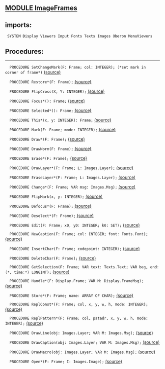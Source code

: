 
## [MODULE ImageFrames](https://github.com/io-core/Paint/blob/main/ImageFrames.Mod)

  ## imports:
` SYSTEM Display Viewers Input Fonts Texts Images Oberon MenuViewers`
## Procedures:
---

`  PROCEDURE SetChangeMark(F: Frame; col: INTEGER); (*set mark in corner of frame*)` [(source)](https://github.com/io-core/Paint/blob/main/ImageFrames.Mod#L75)


`  PROCEDURE Restore*(F: Frame);` [(source)](https://github.com/io-core/Paint/blob/main/ImageFrames.Mod#L84)


`  PROCEDURE FlipCross(X, Y: INTEGER);` [(source)](https://github.com/io-core/Paint/blob/main/ImageFrames.Mod#L101)


`  PROCEDURE Focus*(): Frame;` [(source)](https://github.com/io-core/Paint/blob/main/ImageFrames.Mod#L112)


`  PROCEDURE Selected*(): Frame;` [(source)](https://github.com/io-core/Paint/blob/main/ImageFrames.Mod#L117)


`  PROCEDURE This*(x, y: INTEGER): Frame;` [(source)](https://github.com/io-core/Paint/blob/main/ImageFrames.Mod#L122)


`  PROCEDURE Mark(F: Frame; mode: INTEGER);` [(source)](https://github.com/io-core/Paint/blob/main/ImageFrames.Mod#L127)


`  PROCEDURE Draw*(F: Frame);` [(source)](https://github.com/io-core/Paint/blob/main/ImageFrames.Mod#L132)


`  PROCEDURE DrawNorm(F: Frame);` [(source)](https://github.com/io-core/Paint/blob/main/ImageFrames.Mod#L137)


`  PROCEDURE Erase*(F: Frame);` [(source)](https://github.com/io-core/Paint/blob/main/ImageFrames.Mod#L142)


`  PROCEDURE DrawLayer*(F: Frame; L: Images.Layer);` [(source)](https://github.com/io-core/Paint/blob/main/ImageFrames.Mod#L147)


`  PROCEDURE EraseLayer*(F: Frame; L: Images.Layer);` [(source)](https://github.com/io-core/Paint/blob/main/ImageFrames.Mod#L152)


`  PROCEDURE Change*(F: Frame; VAR msg: Images.Msg);` [(source)](https://github.com/io-core/Paint/blob/main/ImageFrames.Mod#L157)


`  PROCEDURE FlipMark(x, y: INTEGER);` [(source)](https://github.com/io-core/Paint/blob/main/ImageFrames.Mod#L162)


`  PROCEDURE Defocus*(F: Frame);` [(source)](https://github.com/io-core/Paint/blob/main/ImageFrames.Mod#L168)


`  PROCEDURE Deselect*(F: Frame);` [(source)](https://github.com/io-core/Paint/blob/main/ImageFrames.Mod#L178)


`  PROCEDURE Edit(F: Frame; x0, y0: INTEGER; k0: SET);` [(source)](https://github.com/io-core/Paint/blob/main/ImageFrames.Mod#L187)


`  PROCEDURE NewCaption(F: Frame; col: INTEGER; font: Fonts.Font);` [(source)](https://github.com/io-core/Paint/blob/main/ImageFrames.Mod#L282)


`  PROCEDURE InsertChar(F: Frame; codepoint: INTEGER);` [(source)](https://github.com/io-core/Paint/blob/main/ImageFrames.Mod#L290)


`  PROCEDURE DeleteChar(F: Frame);` [(source)](https://github.com/io-core/Paint/blob/main/ImageFrames.Mod#L300)


`  PROCEDURE GetSelection(F: Frame; VAR text: Texts.Text; VAR beg, end: (*, time:*) LONGINT);` [(source)](https://github.com/io-core/Paint/blob/main/ImageFrames.Mod#L321)


`  PROCEDURE Handle*(F: Display.Frame; VAR M: Display.FrameMsg);` [(source)](https://github.com/io-core/Paint/blob/main/ImageFrames.Mod#L331)


`  PROCEDURE Store*(F: Frame; name: ARRAY OF CHAR);` [(source)](https://github.com/io-core/Paint/blob/main/ImageFrames.Mod#L391)


`  PROCEDURE ReplConst*(F: Frame; col, x, y, w, h, mode: INTEGER);` [(source)](https://github.com/io-core/Paint/blob/main/ImageFrames.Mod#L397)


`  PROCEDURE ReplPattern*(F: Frame; col, patadr, x, y, w, h, mode: INTEGER);` [(source)](https://github.com/io-core/Paint/blob/main/ImageFrames.Mod#L406)


`  PROCEDURE DrawLine(obj: Images.Layer; VAR M: Images.Msg);` [(source)](https://github.com/io-core/Paint/blob/main/ImageFrames.Mod#L415)


`  PROCEDURE DrawCaption(obj: Images.Layer; VAR M: Images.Msg);` [(source)](https://github.com/io-core/Paint/blob/main/ImageFrames.Mod#L437)


`  PROCEDURE DrawMacro(obj: Images.Layer; VAR M: Images.Msg);` [(source)](https://github.com/io-core/Paint/blob/main/ImageFrames.Mod#L469)


`  PROCEDURE Open*(F: Frame; I: Images.Image);` [(source)](https://github.com/io-core/Paint/blob/main/ImageFrames.Mod#L492)

